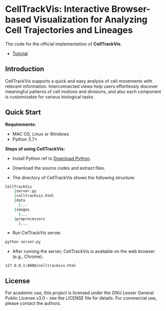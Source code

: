 # CellTrackVis: Interactive Browser-based Visualization for Analyzing Cell Trajectories and Lineages

The code for the official implementation of **CellTrackVis**.
- [Tutorial](https://scbeom.github.io/ctv_tutorial/)
<!-- Detail instructions are described in [Tutorial](doc/tutorial.pdf). -->

## Introduction 

CellTrackVis supports a quick and easy analysis of cell movements with relevant information.
Interconnected views help users effortlessly discover meaningful patterns of cell motions and divisions, and also each component is customizable for various biological tasks.

## Quick Start

**Requirements:** 
- MAC OS, Linux or Windows
- Python 3.7+

**Steps of using CellTrackVis:** 

- Install Python ref to [Download Python](https://www.python.org/downloads/).

- Download the source codes and extract files.

- The directory of CellTrackVis shows the following structure:

```bash
CellTrackVis
    |server.py
    |celltrackvis.html
    |data
      |...
    |images
      |...
    |preprocessors
      |...
```

- Run CelTrackVis server. 

```bash
python server.py
```

- After running the server, CellTrackVis is available on the web browser (e.g., Chrome).

```url
127.0.0.1:8000/celltrackvis.html
```

## License
For academic use, this project is licensed under the GNU Lesser General Public License v3.0 - see the LICENSE file for details. For commercial use, please contact the authors. 
